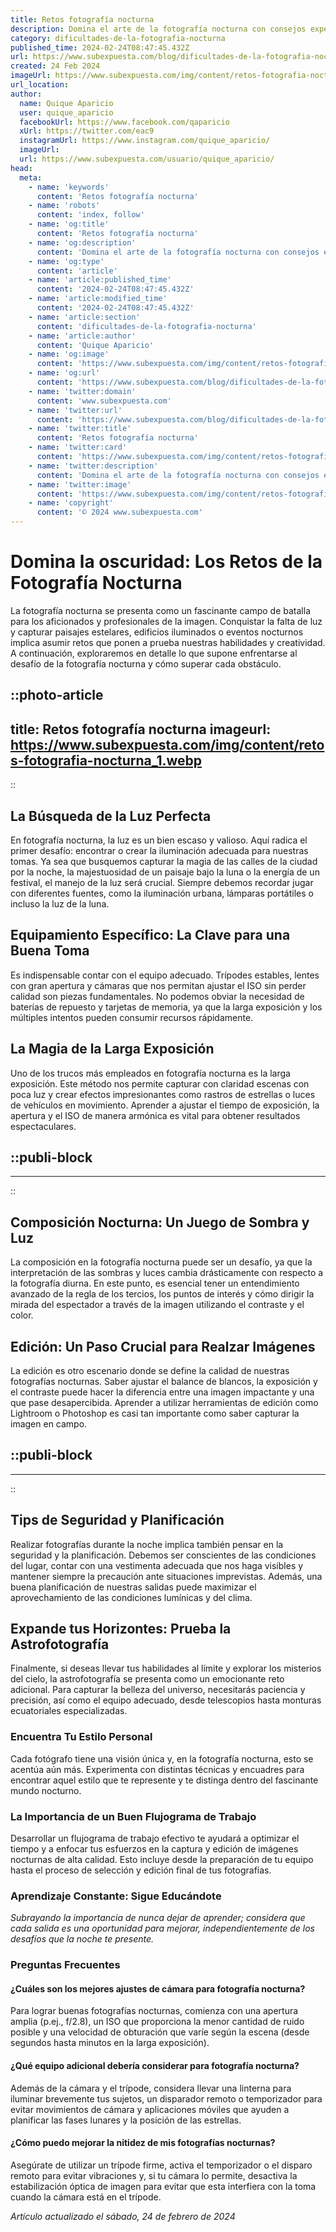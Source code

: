 ```yaml
---
title: Retos fotografía nocturna
description: Domina el arte de la fotografía nocturna con consejos expertos. Captura la magia de la noche y transforma tus imágenes.
category: dificultades-de-la-fotografia-nocturna
published_time: 2024-02-24T08:47:45.432Z
url: https://www.subexpuesta.com/blog/dificultades-de-la-fotografia-nocturna/retos-fotografia-nocturna
created: 24 Feb 2024
imageUrl: https://www.subexpuesta.com/img/content/retos-fotografia-nocturna_1.webp
url_location:
author:
  name: Quique Aparicio
  user: quique_aparicio
  facebookUrl: https://www.facebook.com/qaparicio
  xUrl: https://twitter.com/eac9
  instagramUrl: https://www.instagram.com/quique_aparicio/
  imageUrl: 
  url: https://www.subexpuesta.com/usuario/quique_aparicio/
head:
  meta:
    - name: 'keywords'
      content: 'Retos fotografía nocturna'
    - name: 'robots'
      content: 'index, follow'
    - name: 'og:title'
      content: 'Retos fotografía nocturna'
    - name: 'og:description'
      content: 'Domina el arte de la fotografía nocturna con consejos expertos. Captura la magia de la noche y transforma tus imágenes.'
    - name: 'og:type'
      content: 'article'
    - name: 'article:published_time'
      content: '2024-02-24T08:47:45.432Z'
    - name: 'article:modified_time'
      content: '2024-02-24T08:47:45.432Z'
    - name: 'article:section'
      content: 'dificultades-de-la-fotografia-nocturna'
    - name: 'article:author'
      content: 'Quique Aparicio'
    - name: 'og:image'
      content: 'https://www.subexpuesta.com/img/content/retos-fotografia-nocturna_1.webp'
    - name: 'og:url'
      content: 'https://www.subexpuesta.com/blog/dificultades-de-la-fotografia-nocturna/retos-fotografia-nocturna'
    - name: 'twitter:domain'
      content: 'www.subexpuesta.com'
    - name: 'twitter:url'
      content: 'https://www.subexpuesta.com/blog/dificultades-de-la-fotografia-nocturna/retos-fotografia-nocturna'
    - name: 'twitter:title'
      content: 'Retos fotografía nocturna'
    - name: 'twitter:card'
      content: 'https://www.subexpuesta.com/img/content/retos-fotografia-nocturna_1.webp'
    - name: 'twitter:description'
      content: 'Domina el arte de la fotografía nocturna con consejos expertos. Captura la magia de la noche y transforma tus imágenes.'
    - name: 'twitter:image'
      content: 'https://www.subexpuesta.com/img/content/retos-fotografia-nocturna_1.webp'
    - name: 'copyright'
      content: '© 2024 www.subexpuesta.com'
---
```

# Domina la oscuridad: Los Retos de la Fotografía Nocturna

La fotografía nocturna se presenta como un fascinante campo de batalla para los aficionados y profesionales de la imagen. Conquistar la falta de luz y capturar paisajes estelares, edificios iluminados o eventos nocturnos implica asumir retos que ponen a prueba nuestras habilidades y creatividad. A continuación, exploraremos en detalle lo que supone enfrentarse al desafío de la fotografía nocturna y cómo superar cada obstáculo.


::photo-article
---
title: Retos fotografía nocturna
imageurl: https://www.subexpuesta.com/img/content/retos-fotografia-nocturna_1.webp
---
::


## La Búsqueda de la Luz Perfecta

En fotografía nocturna, la luz es un bien escaso y valioso. Aquí radica el primer desafío: encontrar o crear la iluminación adecuada para nuestras tomas. Ya sea que busquemos capturar la magia de las calles de la ciudad por la noche, la majestuosidad de un paisaje bajo la luna o la energía de un festival, el manejo de la luz será crucial. Siempre debemos recordar jugar con diferentes fuentes, como la iluminación urbana, lámparas portátiles o incluso la luz de la luna.

## Equipamiento Específico: La Clave para una Buena Toma

Es indispensable contar con el equipo adecuado. Trípodes estables, lentes con gran apertura y cámaras que nos permitan ajustar el ISO sin perder calidad son piezas fundamentales. No podemos obviar la necesidad de baterías de repuesto y tarjetas de memoria, ya que la larga exposición y los múltiples intentos pueden consumir recursos rápidamente.

## La Magia de la Larga Exposición

Uno de los trucos más empleados en fotografía nocturna es la larga exposición. Este método nos permite capturar con claridad escenas con poca luz y crear efectos impresionantes como rastros de estrellas o luces de vehículos en movimiento. Aprender a ajustar el tiempo de exposición, la apertura y el ISO de manera armónica es vital para obtener resultados espectaculares.


  ::publi-block
  ---
  ---
  ::
  
  
## Composición Nocturna: Un Juego de Sombra y Luz

La composición en la fotografía nocturna puede ser un desafío, ya que la interpretación de las sombras y luces cambia drásticamente con respecto a la fotografía diurna. En este punto, es esencial tener un entendimiento avanzado de la regla de los tercios, los puntos de interés y cómo dirigir la mirada del espectador a través de la imagen utilizando el contraste y el color.

## Edición: Un Paso Crucial para Realzar Imágenes

La edición es otro escenario donde se define la calidad de nuestras fotografías nocturnas. Saber ajustar el balance de blancos, la exposición y el contraste puede hacer la diferencia entre una imagen impactante y una que pase desapercibida. Aprender a utilizar herramientas de edición como Lightroom o Photoshop es casi tan importante como saber capturar la imagen en campo.


  ::publi-block
  ---
  ---
  ::
  
  
## Tips de Seguridad y Planificación

Realizar fotografías durante la noche implica también pensar en la seguridad y la planificación. Debemos ser conscientes de las condiciones del lugar, contar con una vestimenta adecuada que nos haga visibles y mantener siempre la precaución ante situaciones imprevistas. Además, una buena planificación de nuestras salidas puede maximizar el aprovechamiento de las condiciones lumínicas y del clima.

## Expande tus Horizontes: Prueba la Astrofotografía

Finalmente, si deseas llevar tus habilidades al límite y explorar los misterios del cielo, la astrofotografía se presenta como un emocionante reto adicional. Para capturar la belleza del universo, necesitarás paciencia y precisión, así como el equipo adecuado, desde telescopios hasta monturas ecuatoriales especializadas.

### Encuentra Tu Estilo Personal

Cada fotógrafo tiene una visión única y, en la fotografía nocturna, esto se acentúa aún más. Experimenta con distintas técnicas y encuadres para encontrar aquel estilo que te represente y te distinga dentro del fascinante mundo nocturno.

### La Importancia de un Buen Flujograma de Trabajo

Desarrollar un flujograma de trabajo efectivo te ayudará a optimizar el tiempo y a enfocar tus esfuerzos en la captura y edición de imágenes nocturnas de alta calidad. Esto incluye desde la preparación de tu equipo hasta el proceso de selección y edición final de tus fotografías.

### Aprendizaje Constante: Sigue Educándote

*Subrayando la importancia de nunca dejar de aprender; considera que cada salida es una oportunidad para mejorar, independientemente de los desafíos que la noche te presente.*

### Preguntas Frecuentes

#### ¿Cuáles son los mejores ajustes de cámara para fotografía nocturna?
Para lograr buenas fotografías nocturnas, comienza con una apertura amplia (p.ej., f/2.8), un ISO que proporciona la menor cantidad de ruido posible y una velocidad de obturación que varíe según la escena (desde segundos hasta minutos en la larga exposición).

#### ¿Qué equipo adicional debería considerar para fotografía nocturna?
Además de la cámara y el trípode, considera llevar una linterna para iluminar brevemente tus sujetos, un disparador remoto o temporizador para evitar movimientos de cámara y aplicaciones móviles que ayuden a planificar las fases lunares y la posición de las estrellas.

#### ¿Cómo puedo mejorar la nitidez de mis fotografías nocturnas?
Asegúrate de utilizar un trípode firme, activa el temporizador o el disparo remoto para evitar vibraciones y, si tu cámara lo permite, desactiva la estabilización óptica de imagen para evitar que esta interfiera con la toma cuando la cámara está en el trípode.

_Artículo actualizado el sábado, 24 de febrero de 2024_